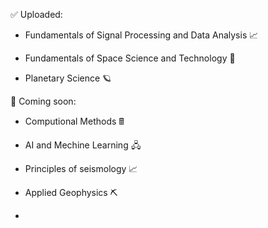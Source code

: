 ✅ Uploaded:

- Fundamentals of Signal Processing and Data Analysis 📈

- Fundamentals of Space Science and Technology 🚀

- Planetary Science 🪐

📌 Coming soon:

- Computional Methods 🖩
  
- AI and Mechine Learning 🖧
  
- Principles of seismology 📈
  
- Applied Geophysics ⛏️

- 
